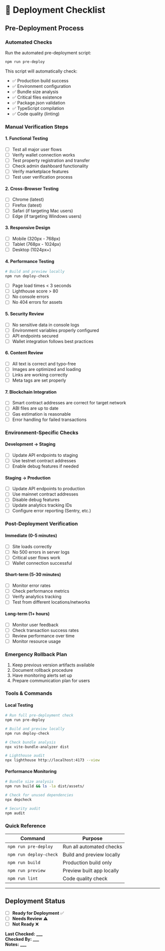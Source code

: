 # 🚀 Deployment Checklist

## Pre-Deployment Process

### Automated Checks

Run the automated pre-deployment script:

```bash
npm run pre-deploy
```

This script will automatically check:

- ✅ Production build success
- ✅ Environment configuration
- ✅ Bundle size analysis
- ✅ Critical files existence
- ✅ Package.json validation
- ✅ TypeScript compilation
- ✅ Code quality (linting)

### Manual Verification Steps

#### 1. **Functional Testing**

- [ ] Test all major user flows
- [ ] Verify wallet connection works
- [ ] Test property registration and transfer
- [ ] Check admin dashboard functionality
- [ ] Verify marketplace features
- [ ] Test user verification process

#### 2. **Cross-Browser Testing**

- [ ] Chrome (latest)
- [ ] Firefox (latest)
- [ ] Safari (if targeting Mac users)
- [ ] Edge (if targeting Windows users)

#### 3. **Responsive Design**

- [ ] Mobile (320px - 768px)
- [ ] Tablet (768px - 1024px)
- [ ] Desktop (1024px+)

#### 4. **Performance Testing**

```bash
# Build and preview locally
npm run deploy-check
```

- [ ] Page load times < 3 seconds
- [ ] Lighthouse score > 80
- [ ] No console errors
- [ ] No 404 errors for assets

#### 5. **Security Review**

- [ ] No sensitive data in console logs
- [ ] Environment variables properly configured
- [ ] API endpoints secured
- [ ] Wallet integration follows best practices

#### 6. **Content Review**

- [ ] All text is correct and typo-free
- [ ] Images are optimized and loading
- [ ] Links are working correctly
- [ ] Meta tags are set properly

#### 7. **Blockchain Integration**

- [ ] Smart contract addresses are correct for target network
- [ ] ABI files are up to date
- [ ] Gas estimation is reasonable
- [ ] Error handling for failed transactions

### Environment-Specific Checks

#### Development → Staging

- [ ] Update API endpoints to staging
- [ ] Use testnet contract addresses
- [ ] Enable debug features if needed

#### Staging → Production

- [ ] Update API endpoints to production
- [ ] Use mainnet contract addresses
- [ ] Disable debug features
- [ ] Update analytics tracking IDs
- [ ] Configure error reporting (Sentry, etc.)

### Post-Deployment Verification

#### Immediate (0-5 minutes)

- [ ] Site loads correctly
- [ ] No 500 errors in server logs
- [ ] Critical user flows work
- [ ] Wallet connection successful

#### Short-term (5-30 minutes)

- [ ] Monitor error rates
- [ ] Check performance metrics
- [ ] Verify analytics tracking
- [ ] Test from different locations/networks

#### Long-term (1+ hours)

- [ ] Monitor user feedback
- [ ] Check transaction success rates
- [ ] Review performance over time
- [ ] Monitor resource usage

### Emergency Rollback Plan

1. Keep previous version artifacts available
2. Document rollback procedure
3. Have monitoring alerts set up
4. Prepare communication plan for users

### Tools & Commands

#### Local Testing

```bash
# Run full pre-deployment check
npm run pre-deploy

# Build and preview locally
npm run deploy-check

# Check bundle analysis
npx vite-bundle-analyzer dist

# Lighthouse audit
npx lighthouse http://localhost:4173 --view
```

#### Performance Monitoring

```bash
# Bundle size analysis
npm run build && ls -la dist/assets/

# Check for unused dependencies
npx depcheck

# Security audit
npm audit
```

### Quick Reference

| Command                | Purpose                   |
| ---------------------- | ------------------------- |
| `npm run pre-deploy`   | Run all automated checks  |
| `npm run deploy-check` | Build and preview locally |
| `npm run build`        | Production build only     |
| `npm run preview`      | Preview built app locally |
| `npm run lint`         | Code quality check        |

---

## Deployment Status

- [ ] **Ready for Deployment** ✅
- [ ] **Needs Review** ⚠️
- [ ] **Not Ready** ❌

**Last Checked:** ****\_\_\_****  
**Checked By:** ****\_\_\_****  
**Notes:** ****\_\_\_****
